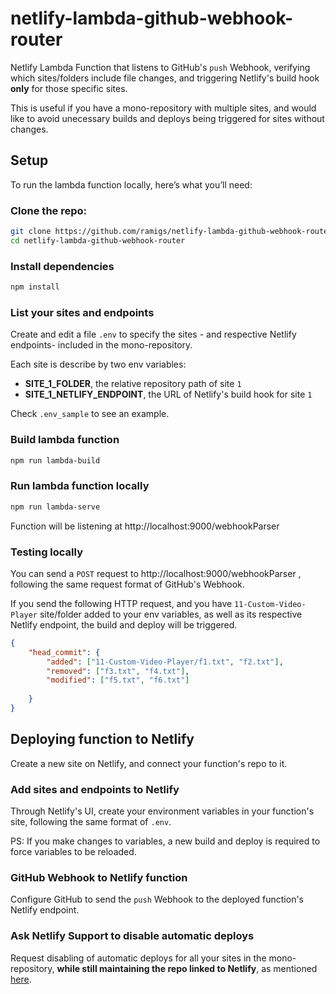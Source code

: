 # netlify-lambda-github-webhook-router

Netlify Lambda Function that listens to GitHub's `push` Webhook, verifying which sites/folders include file changes, and triggering Netlify's build hook **only** for those specific sites.

This is useful if you have a mono-repository with multiple sites, and would like
to avoid unecessary builds and deploys being triggered for sites without changes.

## Setup

To run the lambda function locally, here’s what you’ll need:

### Clone the repo:

```bash
git clone https://github.com/ramigs/netlify-lambda-github-webhook-router
cd netlify-lambda-github-webhook-router
```

### Install dependencies

```bash
npm install
```

### List your sites and endpoints

Create and edit a file `.env` to specify the sites - and respective Netlify endpoints- included in the mono-repository.

Each site is describe by two env variables:

- **SITE_1_FOLDER**, the relative repository path of site `1`
- **SITE_1_NETLIFY_ENDPOINT**, the URL of Netlify's build hook for site `1`

Check `.env_sample` to see an example.

### Build lambda function

```bash
npm run lambda-build
```

### Run lambda function locally

```bash
npm run lambda-serve
```

Function will be listening at http://localhost:9000/webhookParser

### Testing locally

You can send a `POST` request to http://localhost:9000/webhookParser , following the same
request format of GitHub's Webhook.

If you send the following HTTP request, and you have `11-Custom-Video-Player` site/folder added to your env variables, as well as its respective Netlify endpoint, the build and deploy will be triggered.

```json
{
	"head_commit": {
		"added": ["11-Custom-Video-Player/f1.txt", "f2.txt"],
		"removed": ["f3.txt", "f4.txt"],
		"modified": ["f5.txt", "f6.txt"]
		
	}
}
```

## Deploying function to Netlify

Create a new site on Netlify, and connect your function's repo to it.

### Add sites and endpoints to Netlify

Through Netlify's UI, create your environment variables in your function's site, following the same format of `.env`.

PS: If you make changes to variables, a new build and deploy is required to force variables to be reloaded.

### GitHub Webhook to Netlify function

Configure GitHub to send the `push` Webhook to the deployed function's Netlify endpoint.

### Ask Netlify Support to disable automatic deploys

Request disabling of automatic deploys for all your sites in the mono-repository, **while still maintaining the repo linked to Netlify**, as mentioned [here](https://community.netlify.com/t/common-issue-how-can-i-disable-automatic-git-deploys/166/2).
